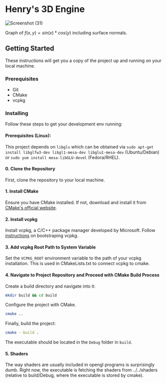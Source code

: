 
# Henry's 3D Engine

![Screenshot (31)](https://github.com/user-attachments/assets/6b1ef975-ab08-493a-b0f5-0b0448cd228b)

Graph of $f(x, y) = sin(x) * cos(y)$ including surface normals. 

## Getting Started


These instructions will get you a copy of the project up and running on your local machine. 

### Prerequisites

- Git 
- CMake
- vcpkg

### Installing

Follow these steps to get your development env running:

#### Prerequisites (Linux):

This project depends on `libglu` which can be obtained via `sudo apt-get install libglfw3-dev libgl1-mesa-dev libglu1-mesa-dev` (Ubuntu/Debian) or `sudo yum install mesa-libGLU-devel` (Fedora/RHEL).

#### 0. Clone the Repository

First, clone the repository to your local machine.

#### 1. Install CMake

Ensure you have CMake installed. If not, download and install it from [CMake's official website](https://cmake.org/download/).

#### 2. Install vcpkg

Install vcpkg, a C/C++ package manager developed by Microsoft. Follow [instructions](https://learn.microsoft.com/en-us/vcpkg/get_started/get-started?pivots=shell-cmd) on bootstraping vcpkg.

#### 3. Add vcpkg Root Path to System Variable

Set the `VCPKG_ROOT` environment variable to the path of your vcpkg installation. This is used in CMakeLists.txt to connect vcpkg to cmake.


#### 4. Navigate to Project Repository and Proceed with CMake Build Process

Create a build directory and navigate into it:

```bash
mkdir build && cd build
```


Configure the project with CMake.

```bash
cmake .. 
```

Finally, build the project:

```bash
cmake --build .
```

The executable should be located in the `Debug` folder in `build`.
#### 5. Shaders
The way shaders are usually included in opengl programs is surprisingly dumb. Right now, the executable is fetching the shaders from ../../shaders (relative to build/Debug, where the executable is stored by cmake).



